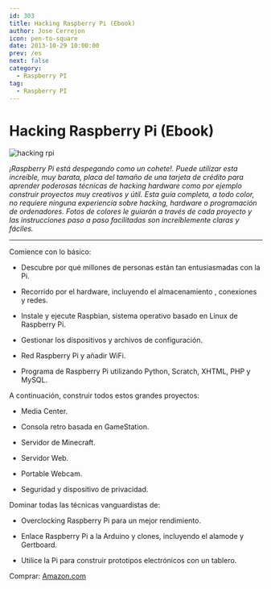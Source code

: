 ```yaml
---
id: 303
title: Hacking Raspberry Pi (Ebook)
author: Jose Cerrejon
icon: pen-to-square
date: 2013-10-29 10:00:00
prev: /es
next: false
category:
  - Raspberry PI
tag:
  - Raspberry PI
---
```


# Hacking Raspberry Pi (Ebook)

![hacking rpi](/images/2013/10/hacking%20rpi.jpg)

*¡Raspberry Pi está despegando como un cohete!. Puede utilizar esta increíble, muy barata, placa del tamaño de una tarjeta de crédito para aprender poderosas técnicas de hacking hardware como por ejemplo construir proyectos muy creativos y útil. Esta guía completa, a todo color, no requiere ninguna experiencia sobre hacking, hardware o programación de ordenadores. Fotos de colores le guiarán a través de cada proyecto y las instrucciones paso a paso facilitadas son increíblemente claras y fáciles.*

- - -
Comience con lo básico:

* Descubre por qué millones de personas están tan entusiasmadas con la Pi.

* Recorrido por el hardware, incluyendo el almacenamiento , conexiones y redes.

* Instale y ejecute Raspbian, sistema operativo basado en Linux de Raspberry Pi.

* Gestionar los dispositivos y archivos de configuración.

* Red Raspberry Pi y añadir WiFi.

* Programa de Raspberry Pi utilizando Python, Scratch, XHTML, PHP y MySQL.

A continuación, construir todos estos grandes proyectos:

* Media Center.

* Consola retro basada en GameStation.

* Servidor de Minecraft.

* Servidor Web.

* Portable Webcam.

* Seguridad y dispositivo de privacidad.

Dominar todas las técnicas vanguardistas de:

* Overclocking Raspberry Pi para un mejor rendimiento.

* Enlace Raspberry Pi a la Arduino y clones, incluyendo el alamode y Gertboard.

* Utilice la Pi para construir prototipos electrónicos con un tablero.

Comprar: [Amazon.com](http://www.amazon.com/Hacking-Raspberry-Pi-Timothy-Warner/dp/0789751569/)